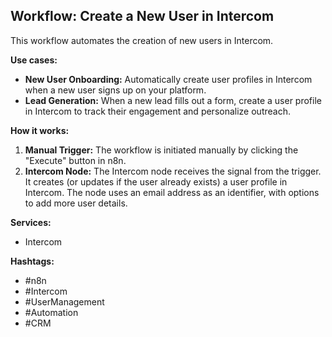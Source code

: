 ## Workflow: Create a New User in Intercom

This workflow automates the creation of new users in Intercom.

**Use cases:**

*   **New User Onboarding:** Automatically create user profiles in Intercom when a new user signs up on your platform.
*   **Lead Generation:** When a new lead fills out a form, create a user profile in Intercom to track their engagement and personalize outreach.

**How it works:**

1.  **Manual Trigger:** The workflow is initiated manually by clicking the "Execute" button in n8n.
2.  **Intercom Node:** The Intercom node receives the signal from the trigger.  It creates (or updates if the user already exists) a user profile in Intercom. The node uses an email address as an identifier, with options to add more user details.

**Services:**

*   Intercom

**Hashtags:**

*   #n8n
*   #Intercom
*   #UserManagement
*   #Automation
*   #CRM
